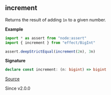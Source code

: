 ## increment

Returns the result of adding `1n` to a given number.

**Example**

```ts
import * as assert from "node:assert"
import { increment } from "effect/BigInt"

assert.deepStrictEqual(increment(2n), 3n)
```

**Signature**

```ts
declare const increment: (n: bigint) => bigint
```

[Source](https://github.com/Effect-TS/effect/tree/main/packages/effect/src/BigInt.ts#L161)

Since v2.0.0